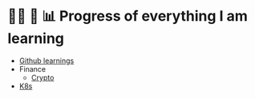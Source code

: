 # 👨‍💻 📝 📊 Progress of everything I am learning
- [Github learnings](github.md)
- Finance
  - [Crypto](finance/crypto.md)
- [K8s](k8s.md)

